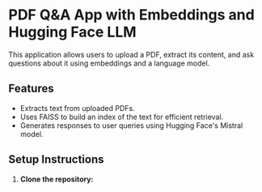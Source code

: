 # PDF Q&A App with Embeddings and Hugging Face LLM

This application allows users to upload a PDF, extract its content, and ask questions about it using embeddings and a language model.

## Features
- Extracts text from uploaded PDFs.
- Uses FAISS to build an index of the text for efficient retrieval.
- Generates responses to user queries using Hugging Face's Mistral model.

## Setup Instructions

1. **Clone the repository:**
